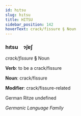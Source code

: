 ```yaml
---
id: hıtsu
slug: hıtsu
title: HITSU
sidebar_position: 142
hoverText: crack/fissure § Noun
---
```


### hıtsu&emsp;<span kind="abugida">ɂ̆ȷɐʃ</span>

*crack/fissure* **§** Noun

**Verb**: to be a crack/fissure

**Noun**: crack/fissure

**Modifier**: crack/fissure-related

German Ritze undefined

*Germanic Language Family*